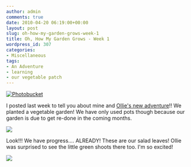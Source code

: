 ```yaml
---
author: admin
comments: true
date: 2010-04-20 06:19:00+00:00
layout: post
slug: oh-how-my-garden-grows-week-1
title: Oh, How My Garden Grows - Week 1
wordpress_id: 307
categories:
- Miscellaneous
tags:
- An Adventure
- learning
- our vegetable patch
---
```


[![Photobucket](http://i771.photobucket.com/albums/xx357/brianne1212/GardenBlogButtonLinkUp.png)](http://www.justtryingtosavemoney.blogspot.com/)

  


I posted last week to tell you about mine and [Ollie's new adventure](http://toddlerawesome.blogspot.com/2010/04/ollie-got-green-fingers.html)!!  We planted a vegetable garden!  We have only used pots though because our garden is due to get re-done in the coming months. 

  


[![](http://farm5.static.flickr.com/4055/4530652450_ded2128f1f_b.jpg)](http://farm5.static.flickr.com/4055/4530652450_ded2128f1f_b.jpg)  


  


Look!!!  We have progress.... ALREADY!  These are our salad leaves!  Ollie was surprised to see the little green shoots there too.  I'm so excited!

![](https://blogger.googleusercontent.com/tracker/251139911615938991-1898215259933779610?l=www.outmumbered.com)
